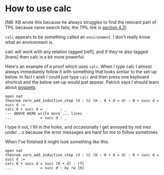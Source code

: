 # How to use calc

[NB: KB wrote this because he always struggles to find the relevant
part of TPIL because naive search fails; the TPIL link is [section 4.3](https://leanprover.github.io/theorem_proving_in_lean/quantifiers_and_equality.html#calculational-proofs)]

`calc` appears to be something called an `environment`. I don't really
know what an environment is. 

calc will work with any relation tagged [refl], and if they're also tagged
[trans] then calc is a bit more powerful.

Here's an example of a proof which uses `calc`. When I type calc I almost
always immediately follow it with something that looks similar to the
set-up below. In fact I wish I could just type `calc` and then press
one keyboard shortcut and the below set-up would just appear. Patrick
says I should learn about [snippets](https://code.visualstudio.com/docs/editor/userdefinedsnippets).

```lean
open nat
theorem zero_add_induction_step (d : ℕ) (H : 0 + d = d) : 0 + succ d = succ d :=
calc 0 + succ d = _      : _
--- ABOVE HERE write more ... lines
...             = succ d : _
```

I type it out, I fill in the holes, and occasionally I get annoyed by red
ines under ...s because the error messages are hard for me to follow sometimes.

When I've finished it might look something like this.

```
open nat
theorem zero_add_induction_step (d : ℕ) (H : 0 + d = d) : 0 + succ d = succ d :=
calc 0 + succ d = succ (0 + d) : rfl
...             = succ d : by rw [H]
```

